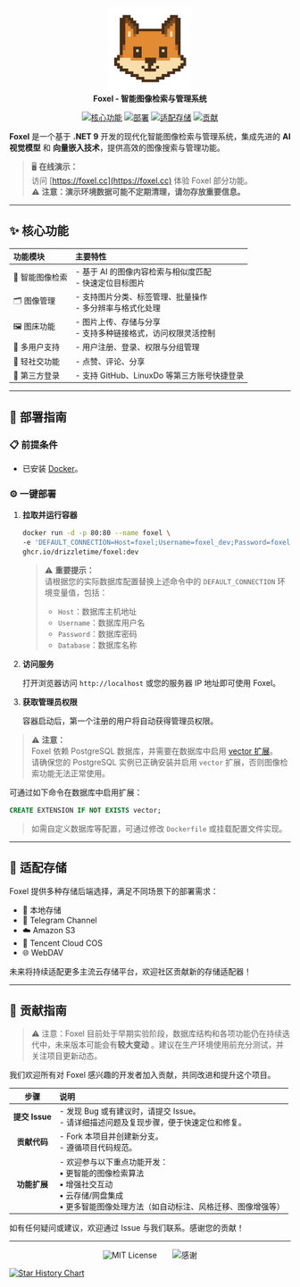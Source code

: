 <p align="center">
    <img src="Web/public/logo.png" alt="Foxel Logo" width="150"><br>
    <strong>Foxel - 智能图像检索与管理系统</strong>
</p>
<p align="center">
    <a href="#-核心功能"><img src="https://img.shields.io/badge/核心功能-Features-blue?style=for-the-badge" alt="核心功能"></a>
    <a href="#-部署指南"><img src="https://img.shields.io/badge/部署-Deploy-orange?style=for-the-badge" alt="部署"></a>
    <a href="#-适配存储"><img src="https://img.shields.io/badge/存储-Storage-green?style=for-the-badge" alt="适配存储"></a>
    <a href="#-贡献指南"><img src="https://img.shields.io/badge/贡献-Contribute-brightgreen?style=for-the-badge" alt="贡献"></a>
</p>

<p>
    <strong>Foxel</strong> 是一个基于 <strong>.NET 9</strong> 开发的现代化智能图像检索与管理系统，集成先进的 <strong>AI 视觉模型</strong> 和 <strong>向量嵌入技术</strong>，提供高效的图像搜索与管理功能。
</p>

> 🖥️ **在线演示：**  
> 访问 [https://foxel.cc](https://foxel.cc) 体验 Foxel 部分功能。  
> ⚠️ **注意：演示环境数据可能不定期清理，请勿存放重要信息。**

---

## ✨ 核心功能

| 功能模块      | 主要特性                                |
|:----------|:------------------------------------|
| 🤖 智能图像检索 | - 基于 AI 的图像内容检索与相似度匹配<br>- 快速定位目标图片 |
| 🗂️ 图像管理  | - 支持图片分类、标签管理、批量操作<br>- 多分辨率与格式化处理  |
| 🖼️ 图床功能  | - 图片上传、存储与分享<br>- 支持多种链接格式，访问权限灵活控制 |
| 👥 多用户支持  | - 用户注册、登录、权限与分组管理                   |
| 💬 轻社交功能  | - 点赞、评论、分享                          |
| 🔗 第三方登录  | - 支持 GitHub、LinuxDo 等第三方账号快捷登录      |

---

## 🚀 部署指南

### 📋 前提条件

- 已安装 [Docker](https://www.docker.com/)。

### ⚙️ 一键部署

1. **拉取并运行容器**
    ```bash
    docker run -d -p 80:80 --name foxel \
    -e 'DEFAULT_CONNECTION=Host=foxel;Username=foxel_dev;Password=foxel;Database=foxel_dev' \
    ghcr.io/drizzletime/foxel:dev
    ```

   > ⚠️ **重要提示：**  
   > 请根据您的实际数据库配置替换上述命令中的 `DEFAULT_CONNECTION` 环境变量值，包括：
   > - `Host`：数据库主机地址
   > - `Username`：数据库用户名  
   > - `Password`：数据库密码
   > - `Database`：数据库名称

2. **访问服务**

   打开浏览器访问 `http://localhost` 或您的服务器 IP 地址即可使用 Foxel。

3. **获取管理员权限**

   容器启动后，第一个注册的用户将自动获得管理员权限。

> ⚠️ **注意：**  
> Foxel 依赖 PostgreSQL 数据库，并需要在数据库中启用 [vector 扩展](https://github.com/pgvector/pgvector)。  
> 请确保您的 PostgreSQL 实例已正确安装并启用 `vector` 扩展，否则图像检索功能无法正常使用。

可通过如下命令在数据库中启用扩展：

```sql
CREATE EXTENSION IF NOT EXISTS vector;
```

> 如需自定义数据库等配置，可通过修改 `Dockerfile` 或挂载配置文件实现。

---

## 📖 适配存储

Foxel 提供多种存储后端选择，满足不同场景下的部署需求：

- 📁 本地存储
- 📡 Telegram Channel
- ☁️ Amazon S3
- 🔐 Tencent Cloud COS
- 🌐 WebDAV

未来将持续适配更多主流云存储平台，欢迎社区贡献新的存储适配器！

---

## 🤝 贡献指南

> ⚠️ 注意：Foxel 目前处于早期实验阶段，数据库结构和各项功能仍在持续迭代中，未来版本可能会有**较大变动**
> 。建议在生产环境使用前充分测试，并关注项目更新动态。

我们欢迎所有对 Foxel 感兴趣的开发者加入贡献，共同改进和提升这个项目。

|      步骤      | 说明                                                                                          |
|:------------:|:--------------------------------------------------------------------------------------------|
| **提交 Issue** | - 发现 Bug 或有建议时，请提交 Issue。<br>- 请详细描述问题及复现步骤，便于快速定位和修复。                                      |
|   **贡献代码**   | - Fork 本项目并创建新分支。<br>- 遵循项目代码规范。                                                            |
|   **功能扩展**   | - 欢迎参与以下重点功能开发：<br>• 更智能的图像检索算法<br>• 增强社交互动<br>• 云存储/网盘集成<br>• 更多智能图像处理方法（如自动标注、风格迁移、图像增强等） |

如有任何疑问或建议，欢迎通过 Issue 与我们联系。感谢您的贡献！

---

<p align="center">
    <img src="https://img.shields.io/badge/License-MIT-blueviolet?style=for-the-badge" alt="MIT License" style="display:inline-block; vertical-align:middle;">
    <span style="display:inline-block; width:20px;"></span>
    <img src="https://img.shields.io/badge/感谢您的支持-Thanks-yellow?style=for-the-badge" alt="感谢" style="display:inline-block; vertical-align:middle;">
</p>

[![Star History Chart](https://api.star-history.com/svg?repos=DrizzleTime/Foxel&type=Date)](https://www.star-history.com/#DrizzleTime/Foxel&Date)